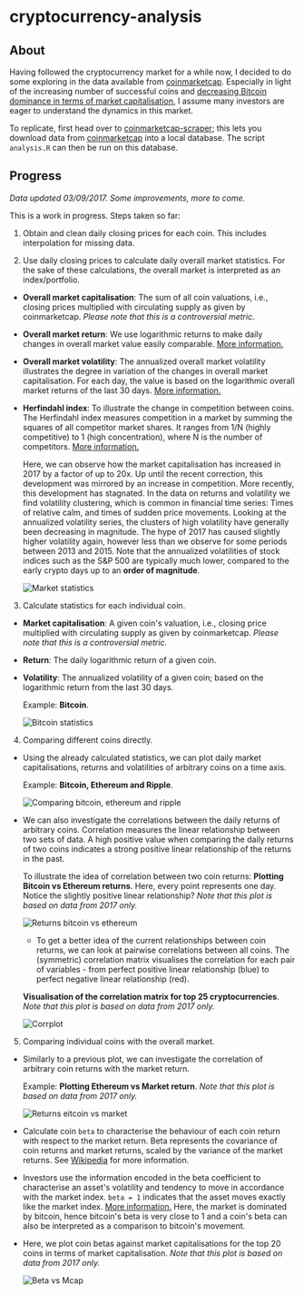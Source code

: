 # cryptocurrency-analysis

## About

Having followed the cryptocurrency market for a while now, I decided to do some exploring in the data available from [coinmarketcap](https://coinmarketcap.com).
Especially in light of the increasing number of successful coins and [decreasing Bitcoin dominance in terms of market capitalisation](https://coinmarketcap.com/charts/#btc-percentage), I assume many investors are eager to understand the dynamics in this market.

To replicate, first head over to [coinmarketcap-scraper](https://github.com/prouast/coinmarketcap-scraper);
this lets you download data from [coinmarketcap](https://coinmarketcap.com) into a local database.
The script `analysis.R` can then be run on this database.

## Progress

*Data updated 03/09/2017. Some improvements, more to come.*

This is a work in progress. Steps taken so far:

1. Obtain and clean daily closing prices for each coin. This includes interpolation for missing data.

2. Use daily closing prices to calculate daily overall market statistics. For the sake of these calculations, the overall market is interpreted as an index/portfolio.

  - **Overall market capitalisation**: The sum of all coin valuations, i.e., closing prices multiplied with circulating supply as given by coinmarketcap. *Please note that this is a controversial metric.*

  - **Overall market return**: We use logarithmic returns to make daily changes in overall market value easily comparable. [More information.](https://en.wikipedia.org/wiki/Rate_of_return#Logarithmic_or_continuously_compounded_return)

  - **Overall market volatility**: The annualized overall market volatility illustrates the degree in variation of the changes in overall market capitalisation. For each day, the value is based on the logarithmic overall market returns of the last 30 days. [More information.](https://en.wikipedia.org/wiki/Volatility_(finance))

  - **Herfindahl index**: To illustrate the change in competition between coins. The Herfindahl index measures competition in a market by summing the squares of all competitor market shares. It ranges from 1/N (highly competitive) to 1 (high concentration), where N is the number of competitors. [More information.](https://en.wikipedia.org/wiki/Herfindahl_index)

    Here, we can observe how the market capitalisation has increased in 2017 by a factor of up to 20x.
    Up until the recent correction, this development was mirrored by an increase in competition. More recently, this development has stagnated.
    In the data on returns and volatility we find volatility clustering, which is common in financial time series: Times of relative calm, and times of sudden price movements.
    Looking at the annualized volatility series, the clusters of high volatility have generally been decreasing in magnitude. The hype of 2017 has caused slightly higher volatility again, however less than we observe for some periods between 2013 and 2015.
    Note that the annualized volatilities of stock indices such as the S&P 500 are typically much lower, compared to the early crypto days up to an **order of magnitude**.

	   ![Market statistics](https://raw.githubusercontent.com/prouast/cryptocurrency-analysis/master/Market-statistics.png?style=centerme)

3. Calculate statistics for each individual coin.

  - **Market capitalisation**: A given coin's valuation, i.e., closing price multiplied with circulating supply as given by coinmarketcap. *Please note that this is a controversial metric.*

  - **Return**: The daily logarithmic return of a given coin.

  - **Volatility**: The annualized volatility of a given coin; based on the logarithmic return from the last 30 days.

    Example: **Bitcoin**.

    ![Bitcoin statistics](https://raw.githubusercontent.com/prouast/cryptocurrency-analysis/master/Bitcoin-statistics.png?style=centerme)

4. Comparing different coins directly.

  - Using the already calculated statistics, we can plot daily market capitalisations, returns and volatilities of arbitrary coins on a time axis.

    Example: **Bitcoin, Ethereum and Ripple**.

    ![Comparing bitcoin, ethereum and ripple](https://raw.githubusercontent.com/prouast/cryptocurrency-analysis/master/Coin-statistics.png?style=centerme)

  - We can also investigate the correlations between the daily returns of arbitrary coins. Correlation measures the linear relationship between two sets of data. A high positive value when comparing the daily returns of two coins indicates a strong positive linear relationship of the returns in the past.

    To illustrate the idea of correlation between two coin returns: **Plotting Bitcoin vs Ethereum returns**. Here, every point represents one day. Notice the slightly positive linear relationship? *Note that this plot is based on data from 2017 only.*

	  ![Returns bitcoin vs ethereum](https://raw.githubusercontent.com/prouast/cryptocurrency-analysis/master/Bitcoin-vs-ethereum-returns.png?style=centerme)

	- To get a better idea of the current relationships between coin returns, we can look at pairwise correlations between all coins. The (symmetric) correlation matrix visualises the correlation for each pair of variables - from perfect positive linear relationship (blue) to perfect negative linear relationship (red).

    **Visualisation of the correlation matrix for top 25 cryptocurrencies**. *Note that this plot is based on data from 2017 only.*

	  ![Corrplot](https://raw.githubusercontent.com/prouast/cryptocurrency-analysis/master/Corrplot.png?style=centerme)

5. Comparing individual coins with the overall market.

  - Similarly to a previous plot, we can investigate the correlation of arbitrary coin returns with the market return.

    Example: **Plotting Ethereum vs Market return**. *Note that this plot is based on data from 2017 only.*

    ![Returns eitcoin vs market](https://raw.githubusercontent.com/prouast/cryptocurrency-analysis/master/Ethereum-vs-market-return.png?style=centerme)

  - Calculate coin `beta` to characterise the behaviour of each coin return with respect to the market return. Beta represents the covariance of coin returns and market returns, scaled by the variance of the market returns. See [Wikipedia](https://en.wikipedia.org/wiki/Capital_asset_pricing_model) for more information.

  - Investors use the information encoded in the beta coefficient to characterise an asset's volatility and tendency to move in accordance with the market index. `beta = 1` indicates that the asset moves exactly like the market index. [More information.](https://en.wikipedia.org/wiki/Beta_(finance)) Here, the market is dominated by bitcoin, hence bitcoin's beta is very close to 1 and a coin's beta can also be interpreted as a comparison to bitcoin's movement.

  - Here, we plot coin betas against market capitalisations for the top 20 coins in terms of market capitalisation. *Note that this plot is based on data from 2017 only.*

    ![Beta vs Mcap](https://raw.githubusercontent.com/prouast/cryptocurrency-analysis/master/Beta-vs-mcap.png?style=centerme)
